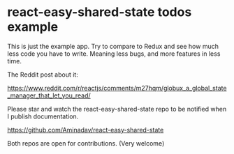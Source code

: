 # react-easy-shared-state todos example

This is just the example app. Try to compare to Redux and see how much less code you have to write. Meaning less bugs, and more features in less time.

The Reddit post about it:

https://www.reddit.com/r/reactjs/comments/m27hqm/globux_a_global_state_manager_that_let_you_read/


Please star and watch the react-easy-shared-state repo to be notified when I publish documentation.

https://github.com/Aminadav/react-easy-shared-state


Both repos are open for contributions. (Very welcome)
